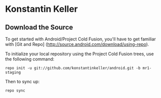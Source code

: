 Konstantin Keller
=================

Download the Source
-------------------
To get started with Android/Project Cold Fusion, you'll have to get familiar with [Git and Repo] (http://source.android.com/download/using-repo).

To initialize your local repository using the Project Cold Fusion trees, use the following command:

    repo init -u git://github.com/konstantinkeller/android.git -b mr1-staging

Then to sync up:

    repo sync
